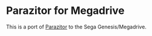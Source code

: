 # Parazitor for Megadrive

This is a port of [Parazitor](https://github.com/Rudloff/parazitor) to the Sega Genesis/Megadrive.
